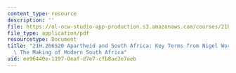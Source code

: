 ```yaml
---
content_type: resource
description: ''
file: https://ol-ocw-studio-app-production.s3.amazonaws.com/courses/21h-266-apartheid-and-south-africa-spring-2020/ee96440e11970eafd7e7cfb8ae3e7aeb_MIT21H_266S20_KeyTermsWorden.pdf
file_type: application/pdf
resourcetype: Document
title: "21H.266S20 Apartheid and South Africa: Key Terms from Nigel Worden\u2019s\
  \ The Making of Modern South Africa"
uid: ee96440e-1197-0eaf-d7e7-cfb8ae3e7aeb
---
```

